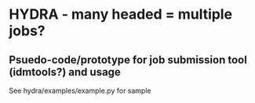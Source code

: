 # HYDRA - many headed = multiple jobs?

## Psuedo-code/prototype for job submission tool (idmtools?) and usage

See hydra/examples/example.py for sample